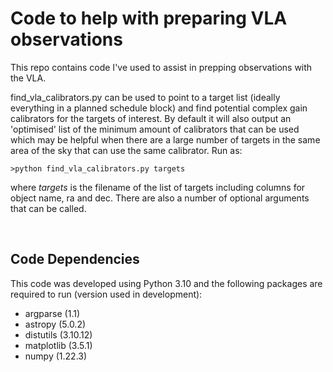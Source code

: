 # Code to help with preparing VLA observations

This repo contains code I've used to assist in prepping observations with the VLA. 


find_vla_calibrators.py can be used to point to a target list (ideally everything in a planned schedule block) and find potential complex gain calibrators for the targets of interest. By default it will also output an 'optimised' list of the minimum amount of calibrators that can be used which may be helpful when there are a large number of targets in the same area of the sky that can use the same calibrator. Run as:

    >python find_vla_calibrators.py targets

where *targets* is the filename of the list of targets including columns for object name, ra and dec. There are also a number of optional arguments that can be called.


<br/>

## Code Dependencies

This code was developed using Python 3.10 and the following packages are required to run (version used in development):
* argparse (1.1)
* astropy (5.0.2)
* distutils (3.10.12) 
* matplotlib (3.5.1)
* numpy (1.22.3)

